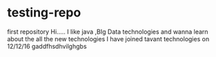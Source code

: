# testing-repo
first repository
Hi..... I like java ,BIg Data technologies and wanna learn about the all the new technologies
I have joined tavant technologies on 12/12/16
gaddfhsdhvilghgbs

